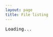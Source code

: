 ```yaml
---
layout: page
title: File listing
---
```

<script>
document.addEventListener("DOMContentLoaded", function (event) {
    var location = new URL(window.location);
    var url = location.searchParams.get("url");
    var name = url.replace(/.*\//g, ""); // keep only the name part (the one after the last / ) 

    $('h1.page-title').text(name);
    pre = $('pre#content');
    var language = url.includes(".ned") ? "ned" : url.includes(".xml") ? "xml" : url.includes(".ini") ? "ini" : "generic";
    jQuery.ajax({url: url,
                   success: function(data) { 
                   	Rainbow.color(data, language, function(highlightedCode) {
    				pre.html(highlightedCode);
					});
                   },
                   error: function() { pre.text('Failed to load '+url)},
                   dataType: "text" });   
});
</script>

<pre id="content" class="snippet">Loading...</pre>
